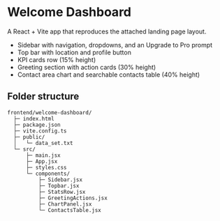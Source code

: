 # Welcome Dashboard

A React + Vite app that reproduces the attached landing page layout.

- Sidebar with navigation, dropdowns, and an Upgrade to Pro prompt
- Top bar with location and profile button
- KPI cards row (15% height)
- Greeting section with action cards (30% height)
- Contact area chart and searchable contacts table (40% height)

## Folder structure

```
frontend/welcome-dashboard/
  ├─ index.html
  ├─ package.json
  ├─ vite.config.ts
  ├─ public/
  │   └─ data_set.txt
  └─ src/
      ├─ main.jsx
      ├─ App.jsx
      ├─ styles.css
      └─ components/
          ├─ Sidebar.jsx
          ├─ Topbar.jsx
          ├─ StatsRow.jsx
          ├─ GreetingActions.jsx
          ├─ ChartPanel.jsx
          └─ ContactsTable.jsx
```
